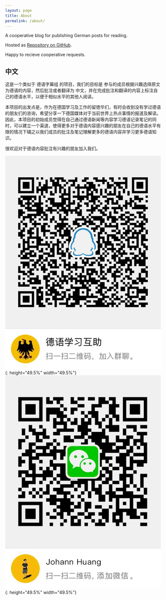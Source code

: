 ```yaml
---
layout: page
title: About
permalink: /about/
---
```


A cooperative blog for publishing German posts for reading.

Hosted as [Repository on GitHub](https://github.com/johannhuang/reading.german.johannhuang.com).

Happy to recieve cooperative requests.


## 中文

这是一个类似于 德语字幕组 的项目，我们的目标是 参与的成员根据兴趣选择原文为德语的内容，然后批注或者翻译为 中文，并在完成批注和翻译的内容上标注自己的德语水平，以便于相似水平的其他人阅读。

本项目的出发点是，作为在德国学习及工作的留徳华们，有时会收到没有学过德语的朋友们的咨询，希望分享一下德国媒体对于当前世界上热点事情的报道及解读。因此，本项目的初始成员觉得在自己通过德语新闻等内容学习德语记录笔记的同时，可以建立一个渠道，使得更多对于德语内容感兴趣的朋友在自己的德语水平有限的情况下辅之以我们成员的批注及笔记理解更多的德语内容并学习更多德语知识。

很欢迎对于德语内容批注有兴趣的朋友加入我们。

![QQ Group - German](/assets/img/qq_group_german.jpg){: height="49.5%" width="49.5%"} ![Weixin - johannhuang](/assets/img/wechat_person_johannhuang.jpg){: height="49.5%" width="49.5%"}
